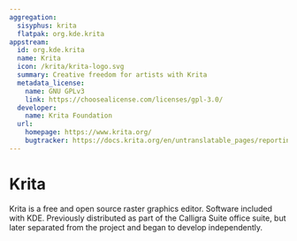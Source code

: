 ```yaml
---
aggregation:
  sisyphus: krita
  flatpak: org.kde.krita
appstream:
  id: org.kde.krita
  name: Krita
  icon: /krita/krita-logo.svg
  summary: Creative freedom for artists with Krita
  metadata_license:
    name: GNU GPLv3
    link: https://choosealicense.com/licenses/gpl-3.0/
  developer:
    name: Krita Foundation
  url:
    homepage: https://www.krita.org/
    bugtracker: https://docs.krita.org/en/untranslatable_pages/reporting_bugs.html
---
```


# Krita

Krita is a free and open source raster graphics editor. Software included with KDE. Previously distributed as part of the Calligra Suite office suite, but later separated from the project and began to develop independently.

<!--@include: @en/apps/.parts/install/content-repo.md-->
<!--@include: @en/apps/.parts/install/content-flatpak.md-->
